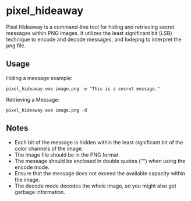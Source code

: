 # pixel_hideaway
Pixel Hideaway is a command-line tool for hiding and retrieving secret messages within PNG images. It utilizes the least significant bit (LSB) technique to encode and decode messages, and lodepng to interpret the png file.

## Usage
Hiding a message example:
```
pixel_hideaway.exe image.png -e "This is a secret message."
```
Retrieving a Message:
```
pixel_hideaway.exe image.png -d
```

## Notes
* Each bit of the message is hidden within the least significant bit of the color channels of the image.
* The image file should be in the PNG format.
* The message should be enclosed in double quotes ("<message>") when using the encode mode.
* Ensure that the message does not exceed the available capacity within the image.
* The decode mode decodes the whole image, so you might also get garbage information.
